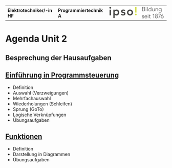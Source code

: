 |                             |                          |                                        |
| --------------------------- | ------------------------ | -------------------------------------- |
| **Elektrotechniker/-in HF** | **Programmiertechnik A** | ![IPSO Logo](./x_gitres/ipso_logo.png) |

# Agenda Unit 2

## Besprechung der Hausaufgaben

## [Einführung in Programmsteuerung](programmsteuerung.md)

- Definition
- Auswahl (Verzweigungen)
- Mehrfachauswahl
- Wiederholungen (Schleifen)
- Sprung (GoTo)
- Logische Verknüpfungen
- Übungsaufgaben

## [Funktionen](funktionen.md)

- Definition
- Darstellung in Diagrammen
- Übungsaufgaben
